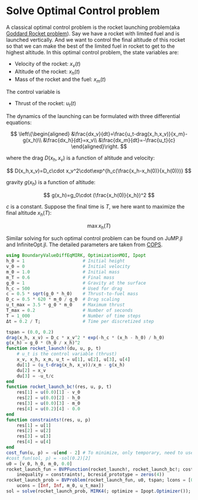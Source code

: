 # Solve Optimal Control problem

A classical optimal control problem is the rocket launching problem(aka [Goddard Rocket problem](https://en.wikipedia.org/wiki/Goddard_problem)). Say we have a rocket with limited fuel and is launched vertically. And we want to control the final altitude of this rocket so that we can make the best of the limited fuel in rocket to get to the highest altitude. In this optimal control problem, the state variables are:

  - Velocity of the rocket: $x_v(t)$
  - Altitude of the rocket: $x_h(t)$
  - Mass of the rocket and the fuel: $x_m(t)$

The control variable is

  - Thrust of the rocket: $u_t(t)$

The dynamics of the launching can be formulated with three differential equations:

$$
\left\{\begin{aligned}
&\frac{dx_v}{dt}=\frac{u_t-drag(x_h,x_v)}{x_m}-g(x_h)\\
&\frac{dx_h}{dt}=x_v\\
&\frac{dx_m}{dt}=-\frac{u_t}{c}
\end{aligned}\right.
$$

where the drag $D(x_h,x_v)$ is a function of altitude and velocity:

$$
D(x_h,x_v)=D_c\cdot x_v^2\cdot\exp^{h_c(\frac{x_h-x_h(0)}{x_h(0)})}
$$

gravity $g(x_h)$ is a function of altitude:

$$
g(x_h)=g_0\cdot (\frac{x_h(0)}{x_h})^2
$$

$c$ is a constant. Suppose the final time is $T$, we here want to maximize the final altitude $x_h(T)$:

$$
\max x_h(T)
$$

Similar solving for such optimal control problem can be found on JuMP.jl and InfiniteOpt.jl. The detailed parameters are taken from [COPS](https://www.mcs.anl.gov/%7Emore/cops/cops3.pdf).

```julia
using BoundaryValueDiffEqMIRK, OptimizationMOI, Ipopt
h_0 = 1                      # Initial height
v_0 = 0                      # Initial velocity
m_0 = 1.0                    # Initial mass
m_T = 0.6                    # Final mass
g_0 = 1                      # Gravity at the surface
h_c = 500                    # Used for drag
c = 0.5 * sqrt(g_0 * h_0)    # Thrust-to-fuel mass
D_c = 0.5 * 620 * m_0 / g_0  # Drag scaling
u_t_max = 3.5 * g_0 * m_0    # Maximum thrust
T_max = 0.2                  # Number of seconds
T = 1_000                    # Number of time steps
Δt = 0.2 / T;                # Time per discretized step

tspan = (0.0, 0.2)
drag(x_h, x_v) = D_c * x_v^2 * exp(-h_c * (x_h - h_0) / h_0)
g(x_h) = g_0 * (h_0 / x_h)^2
function rocket_launch!(du, u, p, t)
    # u_t is the control variable (thrust)
    x_v, x_h, x_m, u_t = u[1], u[2], u[3], u[4]
    du[1] = (u_t-drag(x_h, x_v))/x_m - g(x_h)
    du[2] = x_v
    du[3] = -u_t/c
end
function rocket_launch_bc!(res, u, p, t)
    res[1] = u(0.0)[1] - v_0
    res[2] = u(0.0)[2] - h_0
    res[3] = u(0.0)[3] - m_0
    res[4] = u(0.2)[4] - 0.0
end
function constraints!(res, u, p)
    res[1] = u[1]
    res[2] = u[2]
    res[3] = u[3]
    res[4] = u[4]
end
cost_fun(u, p) = -u[end - 2] # To minimize, only temporary, need to use temporary solution interpolation here similar to what we do in boundary condition evaluations.
#cost_fun(sol, p) = -sol(0.2)[2]
u0 = [v_0, h_0, m_0, 0.0]
rocket_launch_fun = BVPFunction(rocket_launch!, rocket_launch_bc!; cost = cost_fun,
    inequality = constraints!, bcresid_prototype = zeros(4))
rocket_launch_prob = BVProblem(rocket_launch_fun, u0, tspan; lcons = [0.0, 0.0, m_T, 0.0],
    ucons = [Inf, Inf, m_0, u_t_max])
sol = solve(rocket_launch_prob, MIRK4(; optimize = Ipopt.Optimizer()); dt = 0.002)
```
